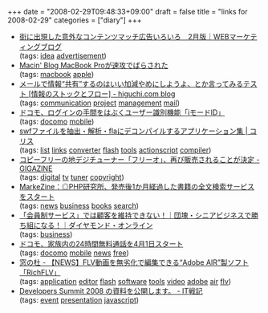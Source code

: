 +++
date = "2008-02-29T09:48:33+09:00"
draft = false
title = "links for 2008-02-29"
categories = ["diary"]
+++

<ul class="delicious">
	<li>
		<div class="delicious-link"><a href="http://web-marketing.zako.org/favolite-movie/worldwideads/creative-and-content-match-ads.html">街に出現した意外なコンテンツマッチ広告いろいろ　2月版｜WEBマーケティングブログ</a></div>
		<div class="delicious-tags">(tags: <a href="http://del.icio.us/nobu666/idea">idea</a> <a href="http://del.icio.us/nobu666/advertisement">advertisement</a>)</div>
	</li>
	<li>
		<div class="delicious-link"><a href="http://doubleko.blog18.fc2.com/blog-entry-3693.html">Macin' Blog MacBook Proが速攻でばらされた</a></div>
		<div class="delicious-tags">(tags: <a href="http://del.icio.us/nobu666/macbook">macbook</a> <a href="http://del.icio.us/nobu666/apple">apple</a>)</div>
	</li>
	<li>
		<div class="delicious-link"><a href="http://www.higuchi.com/item/489">メールで情報“共有”するのはいい加減やめにしようよ、とか言ってみるテスト [情報のストックとフロー] - higuchi.com blog</a></div>
		<div class="delicious-tags">(tags: <a href="http://del.icio.us/nobu666/communication">communication</a> <a href="http://del.icio.us/nobu666/project">project</a> <a href="http://del.icio.us/nobu666/management">management</a> <a href="http://del.icio.us/nobu666/mail">mail</a>)</div>
	</li>
	<li>
		<div class="delicious-link"><a href="http://k-tai.impress.co.jp/cda/article/news_toppage/38724.html">ドコモ、ログインの手間をはぶくユーザー識別機能「iモードID」</a></div>
		<div class="delicious-tags">(tags: <a href="http://del.icio.us/nobu666/docomo">docomo</a> <a href="http://del.icio.us/nobu666/mobile">mobile</a>)</div>
	</li>
	<li>
		<div class="delicious-link"><a href="http://coliss.com/articles/software/853.html">swfファイルを抽出・解析・flaにデコンパイルするアプリケーション集 | コリス</a></div>
		<div class="delicious-tags">(tags: <a href="http://del.icio.us/nobu666/list">list</a> <a href="http://del.icio.us/nobu666/links">links</a> <a href="http://del.icio.us/nobu666/converter">converter</a> <a href="http://del.icio.us/nobu666/flash">flash</a> <a href="http://del.icio.us/nobu666/tools">tools</a> <a href="http://del.icio.us/nobu666/actionscript">actionscript</a> <a href="http://del.icio.us/nobu666/compiler">compiler</a>)</div>
	</li>
	<li>
		<div class="delicious-link"><a href="http://gigazine.net/index.php?/news/comments/20080227_friio_sale/">コピーフリーの地デジチューナー「フリーオ」、再び販売されることが決定 - GIGAZINE</a></div>
		<div class="delicious-tags">(tags: <a href="http://del.icio.us/nobu666/digital">digital</a> <a href="http://del.icio.us/nobu666/tv">tv</a> <a href="http://del.icio.us/nobu666/tuner">tuner</a> <a href="http://del.icio.us/nobu666/copyright">copyright</a>)</div>
	</li>
	<li>
		<div class="delicious-link"><a href="http://markezine.jp/a/article/aid/2805.aspx">MarkeZine：◎PHP研究所、発売後1か月経過した書籍の全文検索サービスをスタート</a></div>
		<div class="delicious-tags">(tags: <a href="http://del.icio.us/nobu666/news">news</a> <a href="http://del.icio.us/nobu666/business">business</a> <a href="http://del.icio.us/nobu666/books">books</a> <a href="http://del.icio.us/nobu666/search">search</a>)</div>
	</li>
	<li>
		<div class="delicious-link"><a href="http://diamond.jp/series/senior-biz/10007/">「会員制サービス」では顧客を維持できない！｜団塊・シニアビジネスで勝ち組になる！｜ダイヤモンド・オンライン</a></div>
		<div class="delicious-tags">(tags: <a href="http://del.icio.us/nobu666/business">business</a>)</div>
	</li>
	<li>
		<div class="delicious-link"><a href="http://k-tai.impress.co.jp/cda/article/news_toppage/38725.html">ドコモ、家族内の24時間無料通話を4月1日スタート</a></div>
		<div class="delicious-tags">(tags: <a href="http://del.icio.us/nobu666/docomo">docomo</a> <a href="http://del.icio.us/nobu666/mobile">mobile</a> <a href="http://del.icio.us/nobu666/news">news</a> <a href="http://del.icio.us/nobu666/free">free</a>)</div>
	</li>
	<li>
		<div class="delicious-link"><a href="http://www.forest.impress.co.jp/article/2008/02/27/richflv.html">窓の杜 - 【NEWS】FLV動画を無劣化で編集できる“Adobe AIR”製ソフト「RichFLV」</a></div>
		<div class="delicious-tags">(tags: <a href="http://del.icio.us/nobu666/application">application</a> <a href="http://del.icio.us/nobu666/editor">editor</a> <a href="http://del.icio.us/nobu666/flash">flash</a> <a href="http://del.icio.us/nobu666/software">software</a> <a href="http://del.icio.us/nobu666/tools">tools</a> <a href="http://del.icio.us/nobu666/video">video</a> <a href="http://del.icio.us/nobu666/adobe">adobe</a> <a href="http://del.icio.us/nobu666/air">air</a> <a href="http://del.icio.us/nobu666/flv">flv</a>)</div>
	</li>
	<li>
		<div class="delicious-link"><a href="http://d.hatena.ne.jp/amachang/20080228/1204175949">Developers Summit 2008 の資料を公開します。 - IT戦記</a></div>
		<div class="delicious-tags">(tags: <a href="http://del.icio.us/nobu666/event">event</a> <a href="http://del.icio.us/nobu666/presentation">presentation</a> <a href="http://del.icio.us/nobu666/javascript">javascript</a>)</div>
	</li>
</ul>
